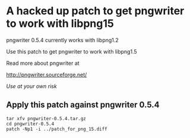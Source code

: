 A hacked up patch to get pngwriter to work with libpng15
========================================================

pngwriter 0.5.4 currently works with libpng1.2

Use this patch to get pngwriter to work with libpng1.5

Read more about pngwriter at

http://pngwriter.sourceforge.net/

_Use at your own risk_

Apply this patch against pngwriter 0.5.4
----------------------------------------

    tar xfv pngwriter-0.5.4.tar.gz
    cd pngwriter-0.5.4
    patch -Np1 -i ../patch_for_png_15.diff
